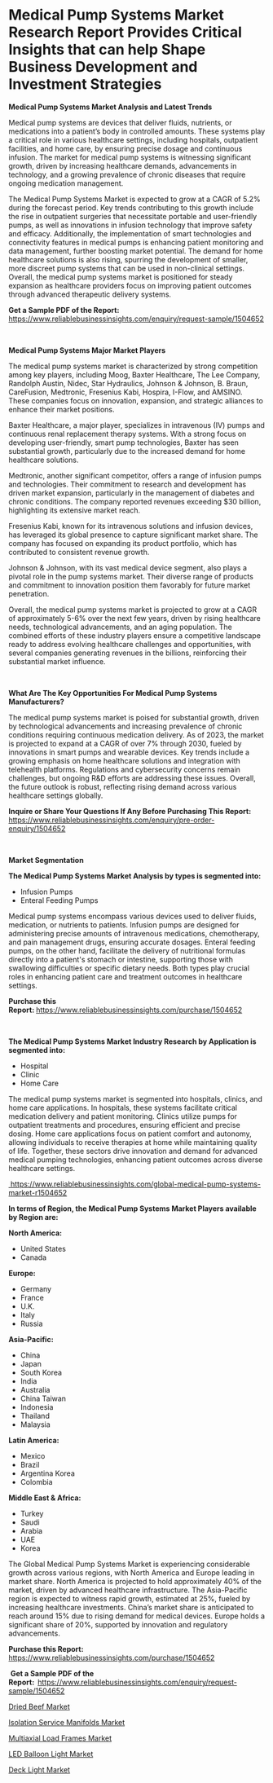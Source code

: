 <p><h1>Medical Pump Systems Market Research Report Provides Critical Insights that can help Shape Business Development and Investment Strategies</h1></p><p><strong>Medical Pump Systems Market Analysis and Latest Trends</strong></p>
<p><p>Medical pump systems are devices that deliver fluids, nutrients, or medications into a patient’s body in controlled amounts. These systems play a critical role in various healthcare settings, including hospitals, outpatient facilities, and home care, by ensuring precise dosage and continuous infusion. The market for medical pump systems is witnessing significant growth, driven by increasing healthcare demands, advancements in technology, and a growing prevalence of chronic diseases that require ongoing medication management.</p><p>The Medical Pump Systems Market is expected to grow at a CAGR of 5.2% during the forecast period. Key trends contributing to this growth include the rise in outpatient surgeries that necessitate portable and user-friendly pumps, as well as innovations in infusion technology that improve safety and efficacy. Additionally, the implementation of smart technologies and connectivity features in medical pumps is enhancing patient monitoring and data management, further boosting market potential. The demand for home healthcare solutions is also rising, spurring the development of smaller, more discreet pump systems that can be used in non-clinical settings. Overall, the medical pump systems market is positioned for steady expansion as healthcare providers focus on improving patient outcomes through advanced therapeutic delivery systems.</p></p>
<p><strong>Get a Sample PDF of the Report:&nbsp;</strong> <a href="https://www.reliablebusinessinsights.com/enquiry/request-sample/1504652?utm_campaign=1091&utm_medium=2&utm_source=Github&utm_content=ia&utm_term=27092024&utm_id=medical-pump-systems">https://www.reliablebusinessinsights.com/enquiry/request-sample/1504652</a></p>
<p>&nbsp;</p>
<p><strong>Medical Pump Systems Major Market Players</strong></p>
<p><p>The medical pump systems market is characterized by strong competition among key players, including Moog, Baxter Healthcare, The Lee Company, Randolph Austin, Nidec, Star Hydraulics, Johnson & Johnson, B. Braun, CareFusion, Medtronic, Fresenius Kabi, Hospira, I-Flow, and AMSINO. These companies focus on innovation, expansion, and strategic alliances to enhance their market positions.</p><p>Baxter Healthcare, a major player, specializes in intravenous (IV) pumps and continuous renal replacement therapy systems. With a strong focus on developing user-friendly, smart pump technologies, Baxter has seen substantial growth, particularly due to the increased demand for home healthcare solutions.</p><p>Medtronic, another significant competitor, offers a range of infusion pumps and technologies. Their commitment to research and development has driven market expansion, particularly in the management of diabetes and chronic conditions. The company reported revenues exceeding $30 billion, highlighting its extensive market reach.</p><p>Fresenius Kabi, known for its intravenous solutions and infusion devices, has leveraged its global presence to capture significant market share. The company has focused on expanding its product portfolio, which has contributed to consistent revenue growth.</p><p>Johnson & Johnson, with its vast medical device segment, also plays a pivotal role in the pump systems market. Their diverse range of products and commitment to innovation position them favorably for future market penetration.</p><p>Overall, the medical pump systems market is projected to grow at a CAGR of approximately 5-6% over the next few years, driven by rising healthcare needs, technological advancements, and an aging population. The combined efforts of these industry players ensure a competitive landscape ready to address evolving healthcare challenges and opportunities, with several companies generating revenues in the billions, reinforcing their substantial market influence.</p></p>
<p>&nbsp;</p>
<p><strong>What Are The Key Opportunities For Medical Pump Systems Manufacturers?</strong></p>
<p><p>The medical pump systems market is poised for substantial growth, driven by technological advancements and increasing prevalence of chronic conditions requiring continuous medication delivery. As of 2023, the market is projected to expand at a CAGR of over 7% through 2030, fueled by innovations in smart pumps and wearable devices. Key trends include a growing emphasis on home healthcare solutions and integration with telehealth platforms. Regulations and cybersecurity concerns remain challenges, but ongoing R&D efforts are addressing these issues. Overall, the future outlook is robust, reflecting rising demand across various healthcare settings globally.</p></p>
<p><strong>Inquire or Share Your Questions If Any Before Purchasing This Report:</strong> <a href="https://www.reliablebusinessinsights.com/enquiry/pre-order-enquiry/1504652?utm_campaign=1091&utm_medium=2&utm_source=Github&utm_content=ia&utm_term=27092024&utm_id=medical-pump-systems">https://www.reliablebusinessinsights.com/enquiry/pre-order-enquiry/1504652</a></p>
<p>&nbsp;</p>
<p><strong>Market Segmentation</strong></p>
<p><strong>The Medical Pump Systems Market Analysis by types is segmented into:</strong></p>
<p><ul><li>Infusion Pumps</li><li>Enteral Feeding Pumps</li></ul></p>
<p><p>Medical pump systems encompass various devices used to deliver fluids, medication, or nutrients to patients. Infusion pumps are designed for administering precise amounts of intravenous medications, chemotherapy, and pain management drugs, ensuring accurate dosages. Enteral feeding pumps, on the other hand, facilitate the delivery of nutritional formulas directly into a patient's stomach or intestine, supporting those with swallowing difficulties or specific dietary needs. Both types play crucial roles in enhancing patient care and treatment outcomes in healthcare settings.</p></p>
<p><strong>Purchase this Report:&nbsp;</strong><a href="https://www.reliablebusinessinsights.com/purchase/1504652?utm_campaign=1091&utm_medium=2&utm_source=Github&utm_content=ia&utm_term=27092024&utm_id=medical-pump-systems">https://www.reliablebusinessinsights.com/purchase/1504652</a></p>
<p>&nbsp;</p>
<p><strong>The Medical Pump Systems Market Industry Research by Application is segmented into:</strong></p>
<p><ul><li>Hospital</li><li>Clinic</li><li>Home Care</li></ul></p>
<p><p>The medical pump systems market is segmented into hospitals, clinics, and home care applications. In hospitals, these systems facilitate critical medication delivery and patient monitoring. Clinics utilize pumps for outpatient treatments and procedures, ensuring efficient and precise dosing. Home care applications focus on patient comfort and autonomy, allowing individuals to receive therapies at home while maintaining quality of life. Together, these sectors drive innovation and demand for advanced medical pumping technologies, enhancing patient outcomes across diverse healthcare settings.</p></p>
<p><a href="https://www.reliablebusinessinsights.com/global-medical-pump-systems-market-r1504652?utm_campaign=1091&utm_medium=2&utm_source=Github&utm_content=ia&utm_term=27092024&utm_id=medical-pump-systems">&nbsp;https://www.reliablebusinessinsights.com/global-medical-pump-systems-market-r1504652</a></p>
<p><strong>In terms of Region, the Medical Pump Systems Market Players available by Region are:</strong></p>
<p>
    <p> <strong> North America: </strong>
        <ul>
            <li>United States</li>
            <li>Canada</li>
        </ul>
        </p> 
    <p> <strong> Europe: </strong>
        <ul>
            <li>Germany</li>
            <li>France</li>
            <li>U.K.</li>
            <li>Italy</li>
            <li>Russia</li>
        </ul>
        </p> 
    <p> <strong> Asia-Pacific: </strong>
        <ul>
            <li>China</li>
            <li>Japan</li>
            <li>South Korea</li>
            <li>India</li>
            <li>Australia</li>
            <li>China Taiwan</li>
            <li>Indonesia</li>
            <li>Thailand</li>
            <li>Malaysia</li>
        </ul>
        </p> 
    <p> <strong> Latin America: </strong>
        <ul>
            <li>Mexico</li>
            <li>Brazil</li>
            <li>Argentina Korea</li>
            <li>Colombia</li>
        </ul>
        </p> 
    <p> <strong> Middle East & Africa: </strong>
        <ul>
            <li>Turkey</li>
            <li>Saudi</li>
            <li>Arabia</li>
            <li>UAE</li>
            <li>Korea</li>
        </ul>
    </p>
    </p>
<p><p>The Global Medical Pump Systems Market is experiencing considerable growth across various regions, with North America and Europe leading in market share. North America is projected to hold approximately 40% of the market, driven by advanced healthcare infrastructure. The Asia-Pacific region is expected to witness rapid growth, estimated at 25%, fueled by increasing healthcare investments. China’s market share is anticipated to reach around 15% due to rising demand for medical devices. Europe holds a significant share of 20%, supported by innovation and regulatory advancements.</p></p>
<p><strong>Purchase this Report: </strong><a href="https://www.reliablebusinessinsights.com/purchase/1504652?utm_campaign=1091&utm_medium=2&utm_source=Github&utm_content=ia&utm_term=27092024&utm_id=medical-pump-systems">https://www.reliablebusinessinsights.com/purchase/1504652</a></p>
<p>&nbsp;<strong>Get a Sample PDF of the Report:&nbsp;&nbsp;</strong><a href="https://www.reliablebusinessinsights.com/enquiry/request-sample/1504652?utm_campaign=1091&utm_medium=2&utm_source=Github&utm_content=ia&utm_term=27092024&utm_id=medical-pump-systems">https://www.reliablebusinessinsights.com/enquiry/request-sample/1504652</a></p>
<p><strong></strong></p>
<p><p><a href="https://issuu.com/reportprime-2/docs/dried-beef-market-size-2030.pptx_928e7f0fba26d8?utm_campaign=1091&utm_medium=2&utm_source=Github&utm_content=ia&utm_term=27092024&utm_id=medical-pump-systems">Dried Beef Market</a></p><p><a href="https://github.com/GenaGaines34/Market-Research-Report-List-1/blob/main/isolation-service-manifolds-market.md?utm_campaign=1091&utm_medium=2&utm_source=Github&utm_content=ia&utm_term=27092024&utm_id=medical-pump-systems">Isolation Service Manifolds Market</a></p><p><a href="https://github.com/THOMPKINSLEO/Market-Research-Report-List-1/blob/main/multiaxial-load-frames-market.md?utm_campaign=1091&utm_medium=2&utm_source=Github&utm_content=ia&utm_term=27092024&utm_id=medical-pump-systems">Multiaxial Load Frames Market</a></p><p><a href="https://www.linkedin.com/pulse/led-balloon-light-market-share-size-trends-industry-analysis-1oc9f?utm_campaign=1091&utm_medium=2&utm_source=Github&utm_content=ia&utm_term=27092024&utm_id=medical-pump-systems">LED Balloon Light Market</a></p><p><a href="https://www.linkedin.com/pulse/evaluating-global-deck-light-market-trends-growth-opportunities-yqvtf?utm_campaign=1091&utm_medium=2&utm_source=Github&utm_content=ia&utm_term=27092024&utm_id=medical-pump-systems">Deck Light Market</a></p></p>
